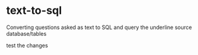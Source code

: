 # text-to-sql
Converting questions asked as text to SQL and query the underline source database/tables

test the changes